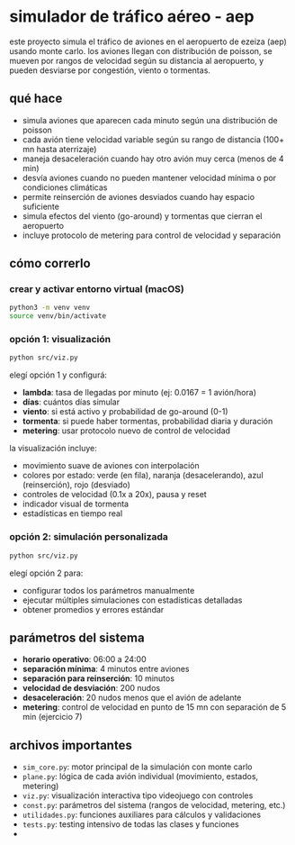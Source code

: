 # simulador de tráfico aéreo - aep

este proyecto simula el tráfico de aviones en el aeropuerto de ezeiza (aep) usando monte carlo. los aviones llegan con distribución de poisson, se mueven por rangos de velocidad según su distancia al aeropuerto, y pueden desviarse por congestión, viento o tormentas.

## qué hace

- simula aviones que aparecen cada minuto según una distribución de poisson
- cada avión tiene velocidad variable según su rango de distancia (100+ mn hasta aterrizaje)
- maneja desaceleración cuando hay otro avión muy cerca (menos de 4 min)
- desvía aviones cuando no pueden mantener velocidad mínima o por condiciones climáticas
- permite reinserción de aviones desviados cuando hay espacio suficiente
- simula efectos del viento (go-around) y tormentas que cierran el aeropuerto
- incluye protocolo de metering para control de velocidad y separación

## cómo correrlo

### crear y activar entorno virtual (macOS)
```bash
python3 -m venv venv
source venv/bin/activate
```

### opción 1: visualización
```bash
python src/viz.py
```
elegí opción 1 y configurá:
- **lambda**: tasa de llegadas por minuto (ej: 0.0167 = 1 avión/hora)
- **días**: cuántos días simular
- **viento**: si está activo y probabilidad de go-around (0-1)
- **tormenta**: si puede haber tormentas, probabilidad diaria y duración
- **metering**: usar protocolo nuevo de control de velocidad

la visualización incluye:
- movimiento suave de aviones con interpolación
- colores por estado: verde (en fila), naranja (desacelerando), azul (reinserción), rojo (desviado)
- controles de velocidad (0.1x a 20x), pausa y reset
- indicador visual de tormenta
- estadísticas en tiempo real

### opción 2: simulación personalizada
```bash
python src/viz.py
```
elegí opción 2 para:
- configurar todos los parámetros manualmente
- ejecutar múltiples simulaciones con estadísticas detalladas
- obtener promedios y errores estándar

## parámetros del sistema

- **horario operativo**: 06:00 a 24:00
- **separación mínima**: 4 minutos entre aviones
- **separación para reinserción**: 10 minutos
- **velocidad de desviación**: 200 nudos
- **desaceleración**: 20 nudos menos que el avión de adelante
- **metering**: control de velocidad en punto de 15 mn con separación de 5 min (ejercicio 7)

## archivos importantes

- `sim_core.py`: motor principal de la simulación con monte carlo
- `plane.py`: lógica de cada avión individual (movimiento, estados, metering)
- `viz.py`: visualización interactiva tipo videojuego con controles
- `const.py`: parámetros del sistema (rangos de velocidad, metering, etc.)
- `utilidades.py`: funciones auxiliares para cálculos y validaciones
- `tests.py`: testing intensivo de todas las clases y funciones
- 
